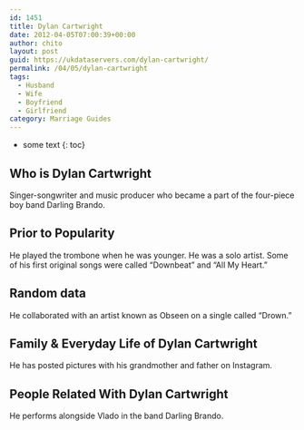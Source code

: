 ```yaml
---
id: 1451
title: Dylan Cartwright
date: 2012-04-05T07:00:39+00:00
author: chito
layout: post
guid: https://ukdataservers.com/dylan-cartwright/
permalink: /04/05/dylan-cartwright
tags:
  - Husband
  - Wife
  - Boyfriend
  - Girlfriend
category: Marriage Guides
---
```


* some text
{: toc}


## Who is  Dylan Cartwright
                  
                  
                  
Singer-songwriter and music producer who became a part of the four-piece boy band Darling Brando.
                  
                
                
                
## Prior to Popularity 
                  
                  
                  
He played the trombone when he was younger. He was a solo artist. Some of his first original songs were called &#8220;Downbeat&#8221; and &#8220;All My Heart.&#8221;
                  
                
                
                
## Random data 
                  
                  
                  
He collaborated with an artist known as Obseen on a single called &#8220;Drown.&#8221;
                  
                
                
                
## Family & Everyday Life of Dylan Cartwright
                  
                  
                  
He has posted pictures with his grandmother and father on Instagram.
                  
                
                
                
## People Related With  Dylan Cartwright
                  
                  
                  
He performs alongside Vlado in the band Darling Brando.
                  
                
              
            
          
          
          
    
    
  
